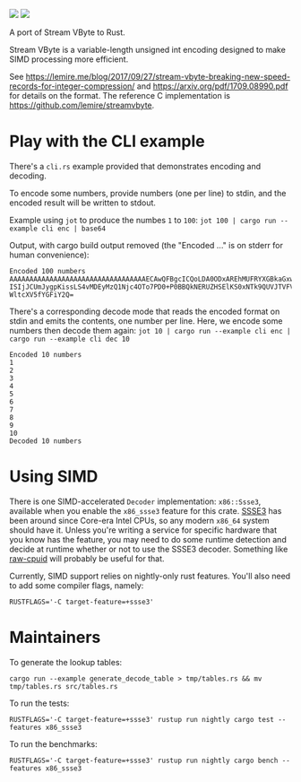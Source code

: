 [![](https://img.shields.io/crates/v/stream-vbyte.svg)](https://crates.io/crates/stream-vbyte) [![](https://docs.rs/stream-vbyte/badge.svg)](https://docs.rs/stream-vbyte/)


A port of Stream VByte to Rust.

Stream VByte is a variable-length unsigned int encoding designed to make SIMD processing more efficient.

See https://lemire.me/blog/2017/09/27/stream-vbyte-breaking-new-speed-records-for-integer-compression/ and https://arxiv.org/pdf/1709.08990.pdf for details on the format. The reference C implementation is https://github.com/lemire/streamvbyte.

# Play with the CLI example

There's a `cli.rs` example provided that demonstrates encoding and decoding.

To encode some numbers, provide numbers (one per line) to stdin, and the encoded result will be written to stdout.

Example using `jot` to produce the numbes `1` to `100`: `jot 100 | cargo run --example cli enc | base64`

Output, with cargo build output removed (the "Encoded ..." is on stderr for human convenience):

```
Encoded 100 numbers
AAAAAAAAAAAAAAAAAAAAAAAAAAAAAAAAAAECAwQFBgcICQoLDA0ODxAREhMUFRYXGBkaGxwdHh8g
ISIjJCUmJygpKissLS4vMDEyMzQ1Njc4OTo7PD0+P0BBQkNERUZHSElKS0xNTk9QUVJTVFVWV1hZ
WltcXV5fYGFiY2Q=
```

There's a corresponding decode mode that reads the encoded format on stdin and emits the contents, one number per line. Here, we encode some numbers then decode them again: `jot 10 | cargo run --example cli enc | cargo run --example cli dec 10`

```
Encoded 10 numbers
1
2
3
4
5
6
7
8
9
10
Decoded 10 numbers

```

# Using SIMD

There is one SIMD-accelerated `Decoder` implementation: `x86::Ssse3`, available when you enable the `x86_ssse3` feature for this crate. [SSSE3](https://en.wikipedia.org/wiki/SSSE3) has been around since Core-era Intel CPUs, so any modern `x86_64` system should have it. Unless you're writing a service for specific hardware that you know has the feature, you may need to do some runtime detection and decide at runtime whether or not to use the SSSE3 decoder. Something like [raw-cpuid](https://crates.io/crates/raw-cpuid) will probably be useful for that.

Currently, SIMD support relies on nightly-only rust features. You'll also need to add some compiler flags, namely:

```
RUSTFLAGS='-C target-feature=+ssse3'
```

# Maintainers

To generate the lookup tables:

```
cargo run --example generate_decode_table > tmp/tables.rs && mv tmp/tables.rs src/tables.rs
```

To run the tests:

```
RUSTFLAGS='-C target-feature=+ssse3' rustup run nightly cargo test --features x86_ssse3
```

To run the benchmarks:

```
RUSTFLAGS='-C target-feature=+ssse3' rustup run nightly cargo bench --features x86_ssse3
```
